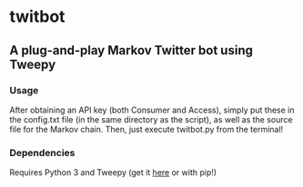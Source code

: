 # twitbot
## A plug-and-play Markov Twitter bot using Tweepy
### Usage
After obtaining an API key (both Consumer and Access), simply put these in the config.txt file (in the same directory as the script), as well as the source file for the Markov chain.
Then, just execute twitbot.py from the terminal!
### Dependencies
Requires Python 3 and Tweepy (get it [here](https://github.com/tweepy/tweepy/) or with pip!)
